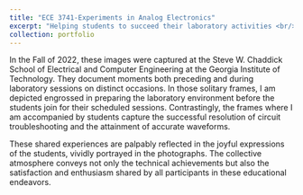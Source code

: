 ```yaml
---
title: "ECE 3741-Experiments in Analog Electronics"
excerpt: "Helping students to succeed their laboratory activities <br/><img src='/images/1.jpg' width='400' ><img src='/images/2.jpg' width='200'><img src='/images/3.jpg' width='200'><img src='/images/4.jpg' width='200'>"
collection: portfolio
---
```


In the Fall of 2022, these images were captured at the Steve W. Chaddick School of Electrical and Computer Engineering at the Georgia Institute of Technology. They document moments both preceding and during laboratory sessions on distinct occasions. In those solitary frames, I am depicted engrossed in preparing the laboratory environment before the students join for their scheduled sessions. Contrastingly, the frames where I am accompanied by students capture the successful resolution of circuit troubleshooting and the attainment of accurate waveforms.

These shared experiences are palpably reflected in the joyful expressions of the students, vividly portrayed in the photographs. The collective atmosphere conveys not only the technical achievements but also the satisfaction and enthusiasm shared by all participants in these educational endeavors.





